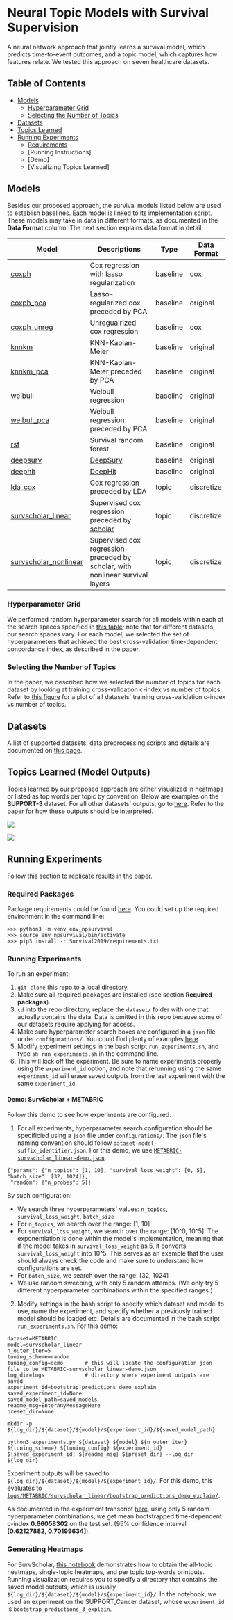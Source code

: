 # Neural Topic Models with Survival Supervision

A neural network approach that jointly learns a survival model, which predicts time-to-event outcomes, and a topic model, which captures how features relate. We tested this approach on seven healthcare datasets.  

## Table of Contents

* [Models](#models)
  * [Hyperparameter Grid](#hyperparameter-grid)
  * [Selecting the Number of Topics](#selecting-the-number-of-topics)
* [Datasets](#datasets)
* [Topics Learned](#topics-learned-model-outputs)
* [Running Experiments](#running-experiments)
  * [Requirements](#required-packages)
  * [Running Instructions]
  * [Demo]
  * [Visualizing Topics Learned]
  
## Models

Besides our proposed approach, the survival models listed below are used to establish baselines. Each model is linked to its implementation script. These models may take in data in different formats, as documented in the **Data Format** column. The next section explains data format in detail. 

| Model  | Descriptions | Type | Data Format |
| ------ | ------------ | ---- | ----------- |
| [coxph](survival_baselines/CoxPHModel.py)  | Cox regression with lasso regularization | baseline | cox |
| [coxph_pca](survival_baselines/survival_baselines/CoxPHModel.py) | Lasso-regularized cox preceded by PCA | baseline | original |
| [coxph_unreg](survival_baselines/CoxPHModel.py) | Unregualrized cox regression        | baseline | cox |
| [knnkm](survival_baselines/KNNKaplanMeier.py) | KNN-Kaplan-Meier | baseline | original |
| [knnkm_pca](survival_baselines/KNNKaplanMeier.py) | KNN-Kaplan-Meier preceded by PCA | baseline | original |
| [weibull](survival_baselines/WeibullRegressionModel.py) | Weibull regression | baseline | original |
| [weibull_pca](survival_baselines/WeibullRegressionModel.py) | Weibull regression preceded by PCA | baseline | original |
| [rsf](survival_baselines/RandomSurvivalForest.py) | Survival random forest | baseline | original |
| [deepsurv](survival_baselines/DeepSurv.py) | [DeepSurv](https://github.com/havakv/pycox) | baseline | original |
| [deephit](survival_baselines/DeepHit.py) | [DeepHit](https://github.com/havakv/pycox) | baseline | original |
| [lda_cox](survival_topics/LDACox.py) | Cox regression preceded by LDA | topic | discretize |
| [survscholar_linear](survival_topics/SurvScholarModel.py) | Supervised cox regression preceded by [scholar](https://github.com/dallascard/scholar) | topic | discretize |
| [survscholar_nonlinear](survival_topics/SurvScholarModel.py) | Supervised cox regression preceded by scholar, with nonlinear survival layers | topic | discretize |

### Hyperparameter Grid

We performed random hyperparameter search for all models within each of the search spaces specified in [this table](hyperparameters.png); note that for different datasets, our search spaces vary. For each model, we selected the set of hyperparameters that achieved the best cross-validation time-dependent concordance index, as described in the paper.

### Selecting the Number of Topics

In the paper, we described how we selected the number of topics for each dataset by looking at training cross-validation c-index vs number of topics. Refer to [this figure](select_number_of_topics.png) for a plot of all datasets' training cross-validation c-index vs number of topics.

## Datasets

A list of supported datasets, data preprocessing scripts and details are documented on [this page](dataset/).

## Topics Learned (Model Outputs)

Topics learned by our proposed approach are either visualized in heatmaps or listed as top words per topic by convention. Below are examples on the **SUPPORT-3** dataset. For all other datasets' outputs, go to [here](topics_learned/). Refer to the paper for how these outputs should be interpreted.

![](example_heatmap.png)

![](example_top_words.png)

## Running Experiments

Follow this section to replicate results in the paper. 

### Required Packages

Package requirements could be found [here](requirements.txt). You could set up the required environment in the command line: 

```
>>> python3 -m venv env_npsurvival
>>> source env_npsurvival/bin/activate
>>> pip3 install -r Survival2019/requirements.txt
```

### Running Experiments

To run an experiment:

1. ```git clone``` this repo to a local directory.
2. Make sure all required packages are installed (see section **Required packages**).
3. ```cd``` into the repo directory, replace the ```dataset/``` folder with one that actually contains the data. Data is omitted in this repo because some of our datasets require applying for access.
4. Make sure hyperparameter search boxes are configured in a ```json``` file under ```configurations/```. You could find plenty of examples [here](configurations/). 
5. Modify experiment settings in the bash script ```run_experiments.sh```, and type ```sh run_experiments.sh``` in the command line.
6. This will kick off the experiment. Be sure to name experiments properly using the ```experiment_id``` option, and note that rerunning using the same ```experiment_id``` will erase saved outputs from the last experiment with the same ```experiment_id```. 

#### Demo: SurvScholar + METABRIC

Follow this demo to see how experiments are configured.

1. For all experiments, hyperparameter search configuration should be specificied using a ```json``` file under ```configurations/```. The ```json``` file's naming convention should follow ```dataset-model-suffix_identifier.json```. For this demo, we use [```METABRIC-survscholar_linear-demo.json```](configurations/METABRIC-survscholar_linear-demo.json). 

```
{"params": {"n_topics": [1, 10], "survival_loss_weight": [0, 5], "batch_size": [32, 1024]}, 
 "random": {"n_probes": 5}}
```

By such configuration:

- We search three hyperparameters' values: ```n_topics```, ```survival_loss_weight```, ```batch_size```
- For ```n_topics```, we search over the range: \[1, 10\]
- For ```survival_loss_weight```, we search over the range: \[10^0, 10^5\]. The exponentiation is done within the model's implementation, meaning that if the model takes in ```survival_loss_weight``` as 5, it converts ```survival_loss_weight``` into 10^5. This serves as an example that the user should always check the code and make sure to understand how configurations are set.
- For ```batch_size```, we search over the range: \[32, 1024\]
- We use random sweeping, with only 5 random attemps. (We only try 5 different hyperparameter combinations within the specified ranges.)

2. Modify settings in the bash script to specify which dataset and model to use, name the experiment, and specify whether a previously trained model should be loaded etc. Details are documented in the bash script [```run_experiments.sh```](run_experiments.sh). For this demo:

```
dataset=METABRIC               
model=survscholar_linear       
n_outer_iter=5                 
tuning_scheme=random           
tuning_config=demo       # this will locate the configuration json file to be METABRIC-survscholar_linear-demo.json         
log_dir=logs             # directory where experiment outputs are saved                
experiment_id=bootstrap_predictions_demo_explain 
saved_experiment_id=None       
saved_model_path=saved_models  
readme_msg=EnterAnyMessageHere 
preset_dir=None                

mkdir -p ${log_dir}/${dataset}/${model}/${experiment_id}/${saved_model_path}

python3 experiments.py ${dataset} ${model} ${n_outer_iter} ${tuning_scheme} ${tuning_config} ${experiment_id} ${saved_experiment_id} ${readme_msg} ${preset_dir} --log_dir ${log_dir}
```

Experiment outputs will be saved to ```${log_dir}/${dataset}/${model}/${experiment_id}/```. For this demo, this evaluates to [```logs/METABRIC/survscholar_linear/bootstrap_predictions_demo_explain/```](logs/METABRIC/survscholar_linear/bootstrap_predictions_demo_explain). 

As documented in the experiment transcript [here](logs/METABRIC/survscholar_linear/bootstrap_predictions_demo_explain/transcript.txt), using only 5 random hyperparameter combinations, we get mean bootstrapped time-dependent c-index **0.66058302** on the test set. (95% confidence interval **\[0.62127882, 0.70199634\]**).

### Generating Heatmaps

For SurvScholar, [this notebook](run_visualizations.ipynb) demonstrates how to obtain the all-topic heatmaps, single-topic heatmaps, and per topic top-words printouts. Running visualization requires you to specify a directory that contains the saved model outputs, which is usually ```${log_dir}/${dataset}/${model}/${experiment_id}/```. In the notebook, we used an experiment on the SUPPORT_Cancer dataset, whose ```experiment_id``` is ```bootstrap_predictions_3_explain```.

